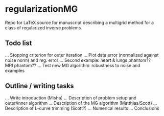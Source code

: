 # regularizationMG

Repo for LaTeX source for manuscript describing a multigrid method for a class of regularized inverse problems

## Todo list

... Stopping criterion for outer iteration
... Plot data error (normalized against noise norm) and reg. error 
... Second example: heart & lungs phantom??  MRI phantom??
... Test new MG algorithm: robustness to noise and examples

## Outline / writing tasks
... Write introduction (Misha)
... Description of problem setup and outer/inner algorithm
... Description of the MG algorithm (Matthias/Scott)
... Description of L-curve trimming (Scott?)
... Numerical results
... Conclusions
